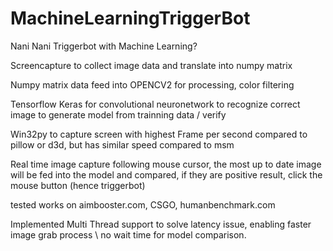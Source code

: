 # MachineLearningTriggerBot
Nani Nani Triggerbot with Machine Learning?

Screencapture to collect image data and translate into numpy matrix

Numpy matrix data feed into OPENCV2 for processing, color filtering

Tensorflow Keras for convolutional neuronetwork to recognize correct image to generate model from trainning data / verify

Win32py to capture screen with highest Frame per second compared to pillow or d3d, but has similar speed compared to msm

Real time image capture following mouse cursor, the most up to date image will be fed into the model and compared, if they are positive result, click the mouse button (hence triggerbot)

tested works on aimbooster.com, CSGO, humanbenchmark.com

Implemented Multi Thread support to solve latency issue, enabling faster image grab process \ no wait time for model comparison.
